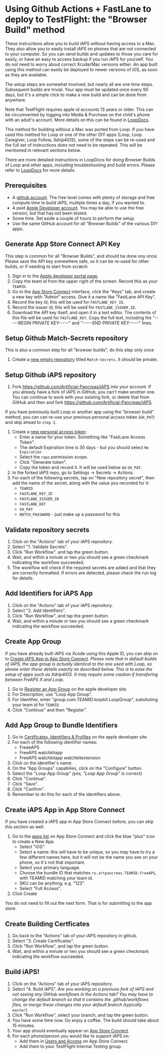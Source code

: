 # Using Github Actions + FastLane to deploy to TestFlight: the "Browser Build" method

These instructions allow you to build iAPS without having access to a Mac. They also allow you to easily install iAPS on phones that are not connected to your computer. So you can send builds and updates to those you care for easily, or have an easy to access backup if you run iAPS for yourself. You do not need to worry about correct Xcode/Mac versions either. An app built using this method can easily be deployed to newer versions of iOS, as soon as they are available.

The setup steps are somewhat involved, but nearly all are one time steps. Subsequent builds are trivial. Your app must be updated once every 90 days, but it's a simple click to make a new build and can be done from anywhere.

Note that TestFlight requires apple id accounts 13 years or older. This can be circumvented by logging into Media & Purchase on the child's phone with an adult's account. More details on this can be found in [LoopDocs](https://loopkit.github.io/loopdocs/gh-actions/gh-deploy/#install-testflight-loop-for-child).

This method for building without a Mac was ported from Loop. If you have used this method for Loop or one of the other DIY apps (Loop, Loop Caregiver, Loop Follow, Xdrip4iOS), some of the steps can be re-used and the full set of instructions does not need to be repeated. This will be mentioned in relevant sections below.

There are more detailed instructions in LoopDocs for doing Browser Builds of Loop and other apps, including troubleshooting and build errors. Please refer to [LoopDocs](https://loopkit.github.io/loopdocs/gh-actions/gh-other-apps/) for more details.

## Prerequisites

* A [github account](https://github.com/signup). The free level comes with plenty of storage and free compute time to build iAPS, multiple times a day, if you wanted to.
* A paid [Apple Developer account](https://developer.apple.com). You may be able to use the free version, but that has not been tested.
* Some time. Set aside a couple of hours to perform the setup. 
* Use the same GitHub account for all "Browser Builds" of the various DIY apps.


## Generate App Store Connect API Key

This step is common for all "Browser Builds", and should be done ony once. Please save the API key somewhere safe, so it can be re-used for other builds, or if needing to start from scratch.

1. Sign in to the [Apple developer portal page](https://developer.apple.com/account/resources/certificates/list).
1. Copy the team id from the upper right of the screen. Record this as your `TEAMID`.
1. Go to the [App Store Connect](https://appstoreconnect.apple.com/access/api) interface, click the "Keys" tab, and create a new key with "Admin" access. Give it a name like "FastLane API Key".
1. Record the key id; this will be used for `FASTLANE_KEY_ID`.
1. Record the issuer id; this will be used for `FASTLANE_ISSUER_ID`.
1. Download the API key itself, and open it in a text editor. The contents of this file will be used for `FASTLANE_KEY`. Copy the full text, including the "-----BEGIN PRIVATE KEY-----" and "-----END PRIVATE KEY-----" lines.

## Setup Github Match-Secrets repository

This is also a common step for all "browser builds", do this step only once
1. Create a [new empty repository](https://github.com/new) titled `Match-Secrets`. It should be private.

## Setup Github iAPS repository
1. Fork https://github.com/Artificial-Pancreas/iAPS into your account. If you already have a fork of iAPS in GitHub, you can't make another one. You can continue to work with your existing fork, or delete that from GitHub and then and fork https://github.com/Artificial-Pancreas/iAPS.

If you have previously built Loop or another app using the "browser build" method, you can can re-use your previous personal access token (`GH_PAT`) and skip ahead to `step 2`.
1. Create a [new personal access token](https://github.com/settings/tokens/new):
    * Enter a name for your token. Something like "FastLane Access Token".
    * The default Expiration time is 30 days - but you should select `No Expiration`
    * Select the `repo` permission scope.
    * Click "Generate token".
    * Copy the token and record it. It will be used below as `GH_PAT`.
1. In the forked iAPS repo, go to Settings -> Secrets -> Actions.
1. For each of the following secrets, tap on "New repository secret", then add the name of the secret, along with the value you recorded for it:
    * `TEAMID`
    * `FASTLANE_KEY_ID`
    * `FASTLANE_ISSUER_ID`
    * `FASTLANE_KEY`
    * `GH_PAT`
    * `MATCH_PASSWORD` - just make up a password for this

## Validate repository secrets

1. Click on the "Actions" tab of your iAPS repository.
1. Select "1. Validate Secrets".
1. Click "Run Workflow", and tap the green button.
1. Wait, and within a minute or two you should see a green checkmark indicating the workflow succeeded.
1. The workflow will check if the required secrets are added and that they are correctly formatted. If errors are detected, please check the run log for details. 

## Add Identifiers for iAPS App

1. Click on the "Actions" tab of your iAPS repository.
1. Select "2. Add Identifiers".
1. Click "Run Workflow", and tap the green button.
1. Wait, and within a minute or two you should see a green checkmark indicating the workflow succeeded.

## Create App Group

If you have already built iAPS via Xcode using this Apple ID, you can skip on to [Create iAPS App in App Store Connect](#create-FreeAPS-X-app-in-app-store-connect).
_Please note that in default builds of iAPS, the app group is actually identical to the one used with Loop, so please enter these details exactly as described below. This is to ease the setup of apps such as Xdrip4iOS. It may require some caution if transfering between FreAPS X and Loop._

1. Go to [Register an App Group](https://developer.apple.com/account/resources/identifiers/applicationGroup/add/) on the apple developer site.
1. For Description, use "Loop App Group".
1. For Identifier, enter "group.com.TEAMID.loopkit.LoopGroup", subsituting your team id for `TEAMID`.
1. Click "Continue" and then "Register".

## Add App Group to Bundle Identifiers

1. Go to [Certificates, Identifiers & Profiles](https://developer.apple.com/account/resources/identifiers/list) on the apple developer site.
1. For each of the following identifier names:
    * FreeeAPS
    * FreeAPS watchkitapp
    * FreeAPS watchkitapp watchkitextension
1. Click on the identifier's name.
1. On the "App Groups" capabilies, click on the "Configure" button.
1. Select the "Loop App Group" _(yes, "Loop App Group" is correct)_
1. Click "Continue".
1. Click "Save".
1. Click "Confirm".
1. Remember to do this for each of the identifiers above.

## Create iAPS App in App Store Connect

If you have created a iAPS app in App Store Connect before, you can skip this section as well.

1. Go to the [apps list](https://appstoreconnect.apple.com/apps) on App Store Connect and click the blue "plus" icon to create a New App.
    * Select "iOS".
    * Select a name: this will have to be unique, so you may have to try a few different names here, but it will not be the name you see on your phone, so it's not that important.
    * Select your primary language.
    * Choose the bundle ID that matches `ru.artpancreas.TEAMID.FreeAPS`, with TEAMID matching your team id.
    * SKU can be anything; e.g. "123".
    * Select "Full Access".
1. Click Create

You do not need to fill out the next form. That is for submitting to the app store.

## Create Building Certficates

1. Go back to the "Actions" tab of your iAPS repository in github.
1. Select "3. Create Certificates".
1. Click "Run Workflow", and tap the green button.
1. Wait, and within a minute or two you should see a green checkmark indicating the workflow succeeded.

## Build iAPS!

1. Click on the "Actions" tab of your iAPS repository.
1. Select "4. Build iAPS". _Are you working on a previuos fork of iAPS and not seeing any GitHub workflows in the Actions tab? You may have to change the default branch so that it contains the .github/workflows files, or merge these changes into your default branch (typically `master`)._
1. Click "Run Workflow", select your branch, and tap the green button.
1. You have some time now. Go enjoy a coffee. The build should take about 15 minutes.
1. Your app should eventually appear on [App Store Connect](https://appstoreconnect.apple.com/apps).
1. For each phone/person you would like to support iAPS on:
    * Add them in [Users and Access](https://appstoreconnect.apple.com/access/users) on App Store Connect.
    * Add them to your TestFlight Internal Testing group.
